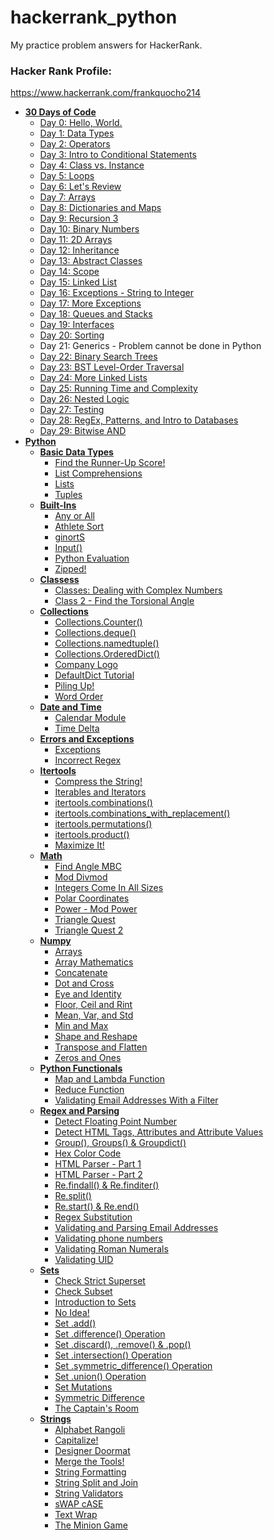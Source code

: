 # hackerrank_python

My practice problem answers for HackerRank.

### Hacker Rank Profile:

https://www.hackerrank.com/frankquocho214

- **[30 Days of Code](30-Days-of-Code)**
  * [Day 0: Hello, World.](30-Days-of-Code/day-0-hello-world)
  * [Day 1: Data Types](30-Days-of-Code/day-1-data-types)
  * [Day 2: Operators](30-Days-of-Code/day-2-operators)
  * [Day 3: Intro to Conditional Statements](30-Days-of-Code/day-3-intro-to-conditional-statements)
  * [Day 4: Class vs. Instance](30-Days-of-Code/day-4-class-vs-instance)
  * [Day 5: Loops](30-Days-of-Code/day-5-loops)
  * [Day 6: Let's Review](30-Days-of-Code/day-6-lets-review)
  * [Day 7: Arrays](30-Days-of-Code/day-7-arrays)
  * [Day 8: Dictionaries and Maps](30-Days-of-Code/day-8-dictionaries-and-maps)
  * [Day 9: Recursion 3](30-Days-of-Code/day-9-recursion-3)
  * [Day 10: Binary Numbers](30-Days-of-Code/day-10-binary-numbers)
  * [Day 11: 2D Arrays](30-Days-of-Code/day-11-2d-arrays)
  * [Day 12: Inheritance](30-Days-of-Code/day-12-inheritance)
  * [Day 13: Abstract Classes](30-Days-of-Code/day-13-abstract-classes)
  * [Day 14: Scope](30-Days-of-Code/day-14-scope)
  * [Day 15: Linked List](30-Days-of-Code/day-15-linked-list)
  * [Day 16: Exceptions - String to Integer](30-Days-of-Code/day-16-exceptions-string-to-integer)
  * [Day 17: More Exceptions](30-Days-of-Code/day-17-more-exceptions)
  * [Day 18: Queues and Stacks](30-Days-of-Code/day-18-queues-and-stacks)
  * [Day 19: Interfaces](30-Days-of-Code/day-19-interfaces)
  * [Day 20: Sorting](30-Days-of-Code/day-20-sorting)
  * Day 21: Generics - Problem cannot be done in Python
  * [Day 22: Binary Search Trees](30-Days-of-Code/day-22-binary-search-trees)
  * [Day 23: BST Level-Order Traversal](30-Days-of-Code/day-23-bst-level-order-traversal)
  * [Day 24: More Linked Lists](30-Days-of-Code/day-24-more-linked-lists)
  * [Day 25: Running Time and Complexity](30-Days-of-Code/day-25-running-time-and-complexity)
  * [Day 26: Nested Logic](30-Days-of-Code/day-26-nested-logic)
  * [Day 27: Testing](30-Days-of-Code/day-27-testing) 
  * [Day 28: RegEx, Patterns, and Intro to Databases](30-Days-of-Code/day-28-regex-patterns-and-intro-to-databases)                                                    
  * [Day 29: Bitwise AND](30-Days-of-Code/day-29-bitwise-and)
- **[Python](python)**
  - **[Basic Data Types](python/basic-data-types)**
      * [Find the Runner-Up Score!](python/basic-data-types/find-the-runner-up-score)
      * [List Comprehensions](python/basic-data-types/list-comprehensions)
      * [Lists](python/basic-data-types/lists)
      * [Tuples](python/basic-data-types/tuples)
  - **[Built-Ins](python/built-ins)**
      * [Any or All](python/built-ins/any-or-all)
      * [Athlete Sort](python/built-ins/athlete-sort)
      * [ginortS](python/built-ins/ginortS)
      * [Input()](python/built-ins/input)
      * [Python Evaluation](python/built-ins/python-evaluation)
      * [Zipped!](python/built-ins/zipped)
  - **[Classess](python/classes)**
      * [Classes: Dealing with Complex Numbers](python/classes/dealing-with-complex-numbers)
      * [Class 2 - Find the Torsional Angle](python/classes/find-the-torsional-angle)
  - **[Collections](python/collections)**
      * [Collections.Counter()](python/collections/counter)
      * [Collections.deque()](python/collections/deque)
      * [Collections.namedtuple()](python/collections/namedtuple)
      * [Collections.OrderedDict()](python/collections/ordereddict)
      * [Company Logo](python/collections/company-logo)
      * [DefaultDict Tutorial](python/collections/defaultdict)
      * [Piling Up!](python/collections/piling-up)
      * [Word Order](python/collections/word-order)
  - **[Date and Time](python/day-time)**
      * [Calendar Module](python/day-time/calendar-module)
      * [Time Delta](python/day-time/time-delta)
  - **[Errors and Exceptions](python/errors-and-exceptions)**
      * [Exceptions](python/errors-and-exceptions/exceptions)
      * [Incorrect Regex](python/errors-and-exceptions/incorrect-regex)
  - **[Itertools](python/itertools)**
      * [Compress the String!](python/itertools/compress-the-string)
      * [Iterables and Iterators](python/itertools/iterables-and-iterators)
      * [itertools.combinations()](python/itertools/combinations)
      * [itertools.combinations_with_replacement()](python/itertools/combinations/with-replacement)
      * [itertools.permutations()](python/itertools/permutations)
      * [itertools.product()](python/itertools/product)
      * [Maximize It!](python/itertools/maximize-it)
  - **[Math](python/math)**
      * [Find Angle MBC](python/math/find-angle-mbc)
      * [Mod Divmod](python/math/mod-divmod)
      * [Integers Come In All Sizes](python/math/integers-come-in-all-sizes)
      * [Polar Coordinates](python/math/polar-coordinates)
      * [Power - Mod Power](python/math/power-mod-power)
      * [Triangle Quest](python/math/triangle-quest)
      * [Triangle Quest 2](python/math/triangle-quest-2)
  - **[Numpy](python/numpy)**
      * [Arrays](python/numpy/arrays)
      * [Array Mathematics](python/numpy/array-mathematics)
      * [Concatenate](python/numpy/concatenate)
      * [Dot and Cross](python/numpy/dot-and-cross)
      * [Eye and Identity](python/numpy/eye-and-identity)
      * [Floor, Ceil and Rint](python/numpy/floor-ceil-and-rint)
      * [Mean, Var, and Std](python/numpy/mean-var-and-std)
      * [Min and Max](python/numpy/min-and-max)
      * [Shape and Reshape](python/numpy/shape-and-reshape)
      * [Transpose and Flatten](python/numpy/transpose-and-flatten)
      * [Zeros and Ones](python/numpy/zeros-and-ones)
  - **[Python Functionals](python/functionals)**
      * [Map and Lambda Function](python/functionals/map-and-lambda-function)
      * [Reduce Function](python/functionals/reduce-function)
      * [Validating Email Addresses With a Filter](python/functionals/validating-email-addresses-with-a-filter)
  - **[Regex and Parsing](python/regex-and-parsing)**
      * [Detect Floating Point Number](python/regex-and-parsing/detect-floating-point-number)
      * [Detect HTML Tags, Attributes and Attribute Values](python/regex-and-parsing/detect-html-tags-attributes-and-attribute-values)
      * [Group(), Groups() & Groupdict()](python/regex-and-parsing/group-groups-groupdict)
      * [Hex Color Code](python/regex-and-parsing/hex-color-code)
      * [HTML Parser - Part 1](python/regex-and-parsing/html-parser-part-1)
      * [HTML Parser - Part 2](python/regex-and-parsing/html-parser-part-2)
      * [Re.findall() & Re.finditer()](python/regex-and-parsing/re.findall-&-re.finditer)
      * [Re.split()](python/regex-and-parsing/re.split)
      * [Re.start() & Re.end()](python/regex-and-parsing/re.start-&-re.end)
      * [Regex Substitution](python/regex-and-parsing/regex-substitution)
      * [Validating and Parsing Email Addresses](python/regex-and-parsing/validating-and-parsing-email-addresses)
      * [Validating phone numbers](python/regex-and-parsing/validating-phone-numbers)
      * [Validating Roman Numerals](python/regex-and-parsing/validating-roman-numerals)
      * [Validating UID](python/regex-and-parsing/validating-uid)
  - **[Sets](python/sets)**
      * [Check Strict Superset](python/sets/check-strict-superset)
      * [Check Subset](python/sets/check-subset)
      * [Introduction to Sets](python/sets/introduction-to-sets)
      * [No Idea!](python/sets/no-idea)
      * [Set .add()](python/sets/add)
      * [Set .difference() Operation](python/sets/difference-operation)
      * [Set .discard(), .remove() & .pop()](python/sets/discard-remove-pop)
      * [Set .intersection() Operation](python/sets/intersection-operation)
      * [Set .symmetric_difference() Operation](python/sets/symmetric-difference-operation)
      * [Set .union() Operation](python/sets/union-operation)
      * [Set Mutations](python/sets/mutations)
      * [Symmetric Difference](python/sets/symmetric-difference)
      * [The Captain's Room](python/sets/the-captains-room)
   - **[Strings](python/strings)**
      * [Alphabet Rangoli](python/strings/alphabet-rangoli)
      * [Capitalize!](python/strings/capitalize)
      * [Designer Doormat](python/strings/designer-doormat)
      * [Merge the Tools!](python/strings/merge-the-tools)
      * [String Formatting](python/strings/string-formatting)
      * [String Split and Join](python/strings/string-split-and-join)
      * [String Validators](python/strings/string-validators)
      * [sWAP cASE](python/strings/swap-case)
      * [Text Wrap](python/strings/text-wrap)
      * [The Minion Game](python/strings/the-minion-game)
